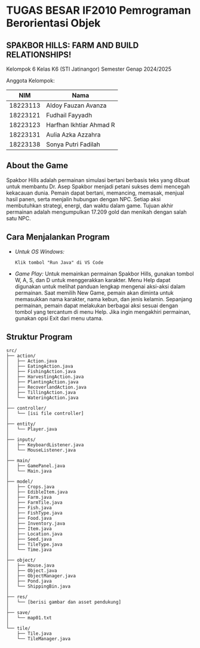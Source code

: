 # TUGAS BESAR IF2010 Pemrograman Berorientasi Objek
## SPAKBOR HILLS: FARM AND BUILD RELATIONSHIPS!
Kelompok 6 Kelas K6 (STI Jatinangor) Semester Genap 2024/2025

Anggota Kelompok:

| NIM       | Nama                     |
|-----------|--------------------------|
| 18223113  | Aldoy Fauzan Avanza      |
| 18223121  | Fudhail Fayyadh          |
| 18223123  | Harfhan Ikhtiar Ahmad R  |
| 18223131  | Aulia Azka Azzahra       |
| 18223138  | Sonya Putri Fadilah      |

## About the Game
Spakbor Hills adalah permainan simulasi bertani berbasis teks yang dibuat untuk membantu Dr. Asep Spakbor menjadi petani sukses demi mencegah kekacauan dunia. Pemain dapat bertani, memancing, memasak, menjual hasil panen, serta menjalin hubungan dengan NPC. Setiap aksi membutuhkan strategi, energi, dan waktu dalam game. Tujuan akhir permainan adalah mengumpulkan 17.209 gold dan menikah dengan salah satu NPC.

## Cara Menjalankan Program
- *Untuk OS Windows:*
  ```text
  Klik tombol "Run Java" di VS Code
  
- *Game Play:*
Untuk memainkan permainan Spakbor Hills, gunakan tombol W, A, S, dan D untuk menggerakkan karakter. Menu Help dapat digunakan untuk melihat panduan lengkap mengenai aksi-aksi dalam permainan. Saat memilih New Game, pemain akan diminta untuk memasukkan nama karakter, nama kebun, dan jenis kelamin. Sepanjang permainan, pemain dapat melakukan berbagai aksi sesuai dengan tombol yang tercantum di menu Help. Jika ingin mengakhiri permainan, gunakan opsi Exit dari menu utama.
## Struktur Program

```
src/
├── action/
│   ├── Action.java
│   ├── EatingAction.java
│   ├── FishingAction.java
│   ├── HarvestingAction.java
│   ├── PlantingAction.java
│   ├── RecoverlandAction.java
│   ├── TillingAction.java
│   └── WateringAction.java
│
├── controller/
│   └── [isi file controller]
│
├── entity/
│   └── Player.java
│
├── inputs/
│   ├── KeyboardListener.java
│   └── MouseListener.java
│
├── main/
│   ├── GamePanel.java
│   └── Main.java
│
├── model/
│   ├── Crops.java
│   ├── EdibleItem.java
│   ├── Farm.java
│   ├── FarmTile.java
│   ├── Fish.java
│   ├── FishType.java
│   ├── Food.java
│   ├── Inventory.java
│   ├── Item.java
│   ├── Location.java
│   ├── Seed.java
│   ├── TileType.java
│   └── Time.java
│
├── object/
│   ├── House.java
│   ├── Object.java
│   ├── ObjectManager.java
│   ├── Pond.java
│   └── ShippingBin.java
│
├── res/
│   └── [berisi gambar dan asset pendukung]
│
├── save/
│   └── map01.txt
│
└── tile/
    ├── Tile.java
    └── TileManager.java
